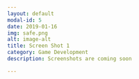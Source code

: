 ```yaml
---
layout: default
modal-id: 5
date: 2019-01-16
img: safe.png
alt: image-alt
title: Screen Shot 1
category: Game Development
description: Screenshots are coming soon

---
```

